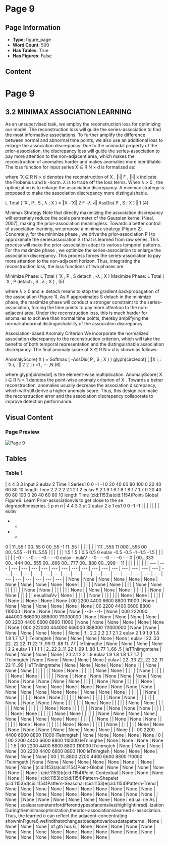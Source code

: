 # Page 9

## Page Information

- **Type**: figure_page
- **Word Count**: 500
- **Has Tables**: True
- **Has Figures**: False

## Content

# Page 9

## 3.2 MINIMAX ASSOCIATION LEARNING

As an unsupervised task, we employ the reconstruction loss for optimizing our model. The reconstruction loss will guide the series-association to find the most informative associations. To further amplify the difference between normal and abnormal time points, we also use an additional loss to enlarge the association discrepancy. Due to the unimodal property of the prior-association, the discrepancy loss will guide the series-association to pay more attention to the non-adjacent area, which makes the reconstruction of anomalies harder and makes anomalies more identifiable. The loss function for input series X ∈ R N × d is formalized as:

where ̂ X ∈ R N × d denotes the reconstruction of X . ‖·‖ F , ‖·‖ k indicate the Frobenius and k -norm. λ is to trade off the loss terms. When λ > 0 , the optimization is to enlarge the association discrepancy. A minimax strategy is proposed to make the association discrepancy more distinguishable.

L Total ( ̂ X , P , S , λ ; X ) = ‖X -̂ X‖ 2 F -λ ×‖ AssDis( P , S ; X ) ‖ 1 (4)

Minimax Strategy Note that directly maximizing the association discrepancy will extremely reduce the scale parameter of the Gaussian kernel (Neal, 2007), making the prior-association meaningless. Towards a better control of association learning, we propose a minimax strategy (Figure 2). Concretely, for the minimize phase , we drive the prior-association P l to approximate the seriesassociation S l that is learned from raw series. This process will make the prior-association adapt to various temporal patterns. For the maximize phase , we optimize the series-association to enlarge the association discrepancy. This process forces the series-association to pay more attention to the non-adjacent horizon. Thus, integrating the reconstruction loss, the loss functions of two phases are:

Minimize Phase: L Total ( ̂ X , P , S detach , -λ ; X ) Maximize Phase: L Total ( ̂ X , P detach , S , λ ; X ) , (5)

where λ > 0 and ∗ detach means to stop the gradient backpropagation of the association (Figure 1). As P approximates S detach in the minimize phase, the maximize phase will conduct a stronger constraint to the series-association, forcing the time points to pay more attention to the non-adjacent area. Under the reconstruction loss, this is much harder for anomalies to achieve than normal time points, thereby amplifying the normal-abnormal distinguishability of the association discrepancy.

Association-based Anomaly Criterion We incorporate the normalized association discrepancy to the reconstruction criterion, which will take the benefits of both temporal representation and the distinguishable association discrepancy. The final anomaly score of X ∈ R N × d is shown as follows:

AnomalyScore( X ) = Softmax ( -AssDis( P , S ; X ) ) glyph[circledot] [ ‖X i, : -̂ X i, : ‖ 2 2 ] i =1 , ··· ,N (6)

where glyph[circledot] is the element-wise multiplication. AnomalyScore( X ) ∈ R N × 1 denotes the point-wise anomaly criterion of X . Towards a better reconstruction, anomalies usually decrease the association discrepancy, which will still derive a higher anomaly score. Thus, this design can make the reconstruction error and the association discrepancy collaborate to improve detection performance.

## Visual Content

### Page Preview

![Page 9](/projects/llms/images/2110.02642v5_page_9.png)

## Tables

### Table 1

| 4 4
3 3
Input
2 eulav 2 Time
1 Series1
0 0
-1 -1
0 20 40 60 80 100 0 20 40 60 80 10
length Time
2.2 2.2
2.1 2.1
2 eulav !! 2
1.9 1.9
1.8 1.8
1.7 1.7
0 20 40 60 80 100 0 20 40 60 80 10
length Time
(cid:1153)a(cid:1154)Point-Global
Figure6: Learn
Prior-associationvis
to get close to the se
degreeoftimeseries. | p
m
ri | 4 4
3 3
ut
2 eulav 2 e
1 es1
0 0
-1 -1 |  |  |  |  |  |  | eulav
- -
- -
0 | 11..55
1
00..55
0
00..55
-1
11..55 |  |  |  |  |  |  | 111...555
11
000...555
00
00..5.55
--11
11..5.55 |  |  |  |  |  | 1.5 1.5
1
0.5 0.5
0 eulav
-0.5 -0.5
-1
-1.5 -1.5 |  |  |  |  |  |  | -0 - -
-0 - -
-0 - -
-0 eulav - eulaV -
-0 - -
-0 - -
-0 - -
0 | 00...333
00...444
00...555
00...666
00...777
00...888
00...999
--11 |  |  |  |  |  |  |  |
| --- | --- | --- | --- | --- | --- | --- | --- | --- | --- | --- | --- | --- | --- | --- | --- | --- | --- | --- | --- | --- | --- | --- | --- | --- | --- | --- | --- | --- | --- | --- | --- | --- | --- | --- | --- | --- | --- | --- |
| None | None | None | None | None | None | None | None | None | None | None |  |  |  |  |  | None | None |  |  |  |  | None | None |  |  |  |  |  |  | None | None |  |  |  |  |  |  | None |
| None | None | None |  |  |  |  |  |  | None | None |  |  |  |  |  | eeuullaaVv | None |  |  |  |  |  | None |  |  |  |  |  |  | None | None |  |  |  |  |  |  | None |
| None | None | None | 00 2200 4400 6600 8800 11000 | None | None | None | None | None | None | None | 00 2200 4400 6600 8800 110000 | None | None | None | None | --0-
--1- | None | 000 222000 444000 666000 888000 111000000 | None | None | None | None | None | 00 2200 4400 6600 8800 11000 | None | None | None | None | None | None | None | 000 222000 444000 666000 888000 111000000 | None | None | None | None | None | None |
| None | !! | 2.2 2.2
2.1 2.1
2 eulav 2
1.9 1.9
1.8 1.8
1.7 1.7 | lTeinmgteh | None | None | None | None | None | eulav | 22..33
22..22
22..11
22
11..99
11..88
11..77 | leTnimgthe | None | None | None | None | 2
2
eulav 1
1
1
1
1 | 2..22
2..11
22
1..99
1..88
1..77
1..66
.5 | leTTniimgmtehe | None | None | None | None | 2.1 2.1
2 2
1.9 eulav 1.9
1.8 1.8
1.7 1.7 | lTeinmgteh | None | None | None | None | None | eulav | 22..33
22..22
22..11
22
11..99 | leTTniimgmtehe | None | None | None | None | None |  |
| None | None | None |  |  |  |  |  |  | None | None |  |  |  |  |  | None | None |  |  |  |  |  | None |  |  |  |  |  |  | None | None |  |  |  |  |  |  | None |
| None | None | None | None | None | None | None | None | None | None | None |  |  |  |  |  | None | None |  |  |  |  |  | None | None | None | None | None | None | None | None | None | None | None | None | None | None | None | None |
| None | None | None |  |  |  |  |  |  | None | None |  |  |  |  |  | None | None |  |  |  |  |  | None |  |  |  |  |  |  | None | None |  |  |  |  |  |  | None |
| None | None | None |  |  |  |  |  |  | None | None |  |  |  |  |  | None | None |  |  |  |  |  | None |  |  |  |  |  |  | None | None |  |  |  |  |  |  | None |
| None | None | None |  |  |  |  |  |  | None | None |  |  |  |  |  | None | None |  |  |  |  |  | None | None | None | None | None | None | None | None | None |  |  |  |  |  |  | None |
| None | None | None |  |  |  |  |  |  | None | None |  |  |  |  |  | None | None |  |  |  |  |  | None |  |  |  |  |  |  | None | None | None | None | None | None | None | None | None |
| None |  |  | 00 2200 4400 6600 8800 11000
lTeinmgteh | None | None | None | None | None | 0 |  | 00 2200 4400 6600 8800 110000
leTnimgthe | None | None | None | None |  | 1.5 | 00 2200 4400 6600 8800 110000
lTeinmgteh | None | None | None | None | 00 2200 4400 6600 8800 1100
leTnimgteh | None | None | None | None | None | None | 00 | 11..8800 2200 4400 6600 8800 110000
lTeinmgeth | None | None | None | None | None | None | None |
| None | None | None | (cid:1153)a(cid:1154)Point-Global | None | None | None | None | None |  | None | (cid:1153)b(cid:1154)Point-Contextual | None | None | None | None |  | None | (cid:1153)c(cid:1154)Pattern-Shapelet (cid:1153)d(cid:1154)Pattern-Seasonal (cid:1153)e(cid:1154)Pattern-Trend | None | None | None | None | None | None | None | None | None | None | None | None | None | None | None | None | None | None | None | None |
| None |  | None | None | None | None | None | None | None | ed
ual
rie
As | None | scaleparameterσfordifferenttypesofanomalies(highlightinred).
ization Duringtheminimaxoptimization,theprior-associationislearned
s-association. Thus, the learned σ can reflect the adjacent-concentrating
showninFigure6,wefindthatσchangestoadapttovariousdatapatterns | None | None | None | None | σf
gth
hus
6, | None | None | None | None | None | None | None | None | None | None | None | None | None | None | None | None | None | None | None | None | None | None |
